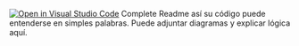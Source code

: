 [![Open in Visual Studio Code](https://classroom.github.com/assets/open-in-vscode-2e0aaae1b6195c2367325f4f02e2d04e9abb55f0b24a779b69b11b9e10269abc.svg)](https://classroom.github.com/online_ide?assignment_repo_id=15512920&assignment_repo_type=AssignmentRepo)
Complete Readme así su código puede entenderse en simples palabras. Puede adjuntar diagramas y explicar lógica aquí. 

